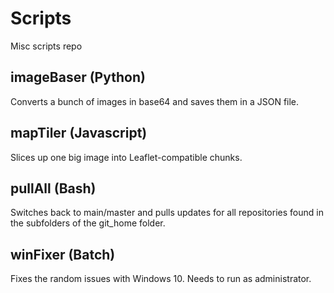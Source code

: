 # Scripts

Misc scripts repo

## imageBaser (Python)

Converts a bunch of images in base64 and saves them in a JSON file.

## mapTiler (Javascript)

Slices up one big image into Leaflet-compatible chunks.

## pullAll (Bash)

Switches back to main/master and pulls updates for all repositories found in
the subfolders of the git_home folder.

## winFixer (Batch)

Fixes the random issues with Windows 10. Needs to run as administrator.
